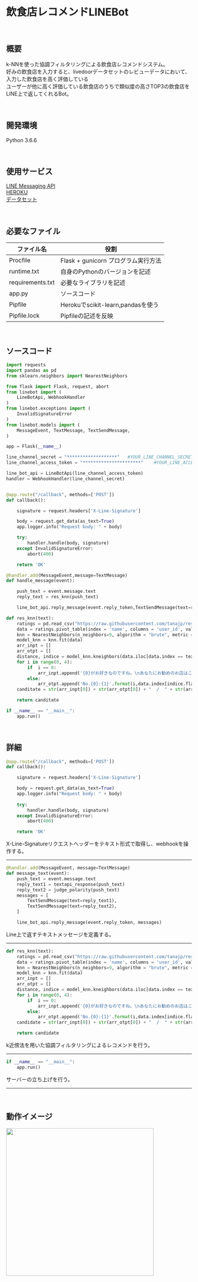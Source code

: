 # 飲食店レコメンドLINEBot

<br>

## 概要
k-NNを使った協調フィルタリングによる飲食店レコメンドシステム。    
好みの飲食店を入力すると、livedoorデータセットのレビューデータにおいて、入力した飲食店を高く評価している   
ユーザーが他に高く評価している飲食店のうちで類似度の高さTOP3の飲食店をLINE上で返してくれるBot。

<br>

## 開発環境
Python 3.6.6

<br>

## 使用サービス
[LINE Messaging API](https://developers.line.biz/ja/services/messaging-api/)    
[HEROKU](https://jp.heroku.com/)      
[データセット](http://blog.livedoor.jp/techblog/archives/65836960.html)

<br>

## 必要なファイル
| ファイル名 | 役割 |
----|---- 
| Procfile | Flask + gunicorn プログラム実行方法 |
| runtime.txt | 自身のPythonのバージョンを記述 |
| requirements.txt | 必要なライブラリを記述 |
| app.py | ソースコード |
| Pipfile | Herokuでscikit-learn,pandasを使う |
| Pipfile.lock | Pipfileの記述を反映 |

<br>

## ソースコード
```python
import requests
import pandas as pd
from sklearn.neighbors import NearestNeighbors

from flask import Flask, request, abort
from linebot import (
    LineBotApi, WebhookHandler
)
from linebot.exceptions import (
    InvalidSignatureError
)
from linebot.models import (
    MessageEvent, TextMessage, TextSendMessage,
)

app = Flask(__name__)

line_channel_secret = "*******************"   #YOUR_LINE_CHANNEL_SECRET
line_channel_access_token = "**********************"    #YOUR_LINE_ACCESS_TOKEN

line_bot_api = LineBotApi(line_channel_access_token)
handler = WebhookHandler(line_channel_secret)


@app.route("/callback", methods=['POST'])
def callback():

    signature = request.headers['X-Line-Signature']

    body = request.get_data(as_text=True)
    app.logger.info("Request body: " + body)

    try:
        handler.handle(body, signature)
    except InvalidSignatureError:
        abort(400)

    return 'OK'

@handler.add(MessageEvent,message=TextMessage)
def handle_message(event):

    push_text = event.message.text
    reply_text = res_knn(push_text)

    line_bot_api.reply_message(event.reply_token,TextSendMessage(text=reply_text))

def res_knn(text):
    ratings = pd.read_csv("https://raw.githubusercontent.com/tanajp/restaurants/master/restaurant.csv")
    data = ratings.pivot_table(index = 'name', columns = 'user_id', values = 'ratings').fillna(0)
    knn = NearestNeighbors(n_neighbors=9, algorithm = "brute", metric = "cosine")
    model_knn = knn.fit(data)
    arr_inpt = []
    arr_otpt = []
    distance, indice = model_knn.kneighbors(data.iloc[data.index == text].values.reshape(1, -1),n_neighbors=11)
    for i in range(0, 4):
        if  i == 0:
            arr_inpt.append('{0}がお好きなのですね。\nあなたにお勧めのお店はこちらです。:   '.format(data[data.index == text].index[0]))
        else:
            arr_otpt.append('No.{0}:{1}'.format(i,data.index[indice.flatten()[i]]))
    canditate = str(arr_inpt[0]) + str(arr_otpt[0]) + "  /  " + str(arr_otpt[1]) + "  /  " + str(arr_otpt[2])

    return canditate

if __name__ == "__main__":
    app.run()
```

<br>

## 詳細
```python
@app.route("/callback", methods=['POST'])
def callback():

    signature = request.headers['X-Line-Signature']

    body = request.get_data(as_text=True)
    app.logger.info("Request body: " + body)
    
    try:
        handler.handle(body, signature)
    except InvalidSignatureError:
        abort(400)

    return 'OK'
```
X-Line-Signatureリクエストヘッダーをテキスト形式で取得し、webhookを操作する。
***

```python
@handler.add(MessageEvent, message=TextMessage)
def message_text(event):
    push_text = event.message.text
    reply_text1 = textapi_response(push_text)
    reply_text2 = judge_polarity(push_text)
    messages = [
        TextSendMessage(text=reply_text1),
        TextSendMessage(text=reply_text2),
    ]

    line_bot_api.reply_message(event.reply_token, messages)
```
Line上で返すテキストメッセージを定義する。
***

```python
def res_knn(text):
    ratings = pd.read_csv("https://raw.githubusercontent.com/tanajp/restaurants/master/restaurant.csv")
    data = ratings.pivot_table(index = 'name', columns = 'user_id', values = 'ratings').fillna(0)
    knn = NearestNeighbors(n_neighbors=9, algorithm = "brute", metric = "cosine")
    model_knn = knn.fit(data)
    arr_inpt = []
    arr_otpt = []
    distance, indice = model_knn.kneighbors(data.iloc[data.index == text].values.reshape(1, -1),n_neighbors=11)
    for i in range(0, 4):
        if  i == 0:
            arr_inpt.append('{0}がお好きなのですね。\nあなたにお勧めのお店はこちらです。:   '.format(data[data.index == text].index[0]))
        else:
            arr_otpt.append('No.{0}:{1}'.format(i,data.index[indice.flatten()[i]]))
    candidate = str(arr_inpt[0]) + str(arr_otpt[0]) + "  /  " + str(arr_otpt[1]) + "  /  " + str(arr_otpt[2])

    return candidate
```
k近傍法を用いた協調フィルタリングによるレコメンドを行う。
***

```python
if __name__ == "__main__":
    app.run()
```
サーバーの立ち上げを行う。
***

<br>

##  動作イメージ
<img src="https://user-images.githubusercontent.com/50686226/73122176-3ba50880-3fc5-11ea-9d61-d4cb57e42c05.JPG" width="400">
